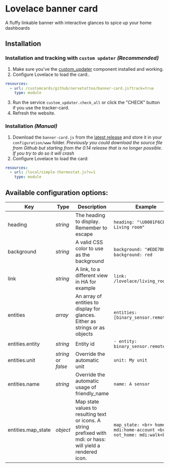 # Lovelace banner card

A fluffy linkable banner with interactive glances to spice up your home dashboards

## Installation

### Installation and tracking with `custom updater` _(Recommended)_

1. Make sure you've the [custom_updater](https://github.com/custom-components/custom_updater) component installed and working.
2. Configure Lovelace to load the card:.

```yaml
resources:
  - url: /customcards/github/nervetattoo/banner-card.js?track=true
    type: module
```

3. Run the service `custom_updater.check_all` or click the "CHECK" button if you use the tracker-card.
4. Refresh the website.

### Installation _(Manual)_

1. Download the `banner-card.js` from the [latest release](https://github.com/nervetattoo/banner-card/releases/latest) and store it in your `configuration/www` folder.
   _Previously you could download the source file from Github but starting from the 0.14 release that is no longer possible. If you try to do so it will crash_
2. Configure Lovelace to load the card:

```yaml
resources:
  - url: /local/simple-thermostat.js?v=1
    type: module
```

## Available configuration options:

| Key     | Type     | Description                                | Example                             |
| ------- | -------- | ------------------------------------------ | ----------------------------------- |
| heading | _string_ | The heading to display. Remember to escape | `heading: "\U0001F6CB Living room"` |
| background | _string_ | A valid CSS color to use as the background | `background: "#EDE7B0"`, `background: red` |
| link | _string_ | A link, to a different view in HA for example | `link: /lovelace/living_room` |
| entities | _array_ | An array of entities to display for glances. Either as strings or as objects | `entities: [binary_sensor.remote_ui]` |
| entities.entity | _string_ | Entity id | `- entity: binary_sensor.remote_ui` |
| entities.unit | _string_ or _false_ | Override the automatic unit | `unit: My unit` |
| entities.name | _string_ | Override the automatic usage of friendly_name | `name: A sensor` |
| entities.map_state | _object_ | Map state values to resulting text or icons. A string prefixed with mdi: or hass: will yield a rendered icon. | `map_state: <br> home: mdi:home-account <br> not_home: mdi:walk<br> ` |
